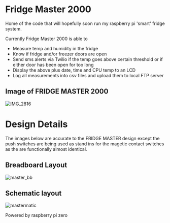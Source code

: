 # Fridge Master 2000

Home of the code that will hopefully soon run my raspberry pi 'smart' fridge system. 

Currently Fridge Master 2000 is able to

- Measure temp and humidity in the fridge
- Know if fridge and/or freezer doors are open 
- Send sms alerts via Twilio if the temp goes above certain threshold or if either door has been open for too long
- Display the above plus date, time and CPU temp to an LCD
- Log all measurements into csv files and upload them to local FTP server 

## Image of FRIDGE MASTER 2000
![IMG_2816](https://user-images.githubusercontent.com/45807040/62834803-ed6a9b80-bc16-11e9-845e-3e3089cc9ee2.jpg)

# Design Details 
The images below are accurate to the FRIDGE MASTER design except the push switches are being used as stand ins for the magetic contact switches as the are functionally almost identical.

## Breadboard Layout 

![master_bb](https://user-images.githubusercontent.com/45807040/62887173-6397fc80-bd02-11e9-8ab4-d13cba7fb43d.png)


## Schematic layout

![mastermatic](https://user-images.githubusercontent.com/45807040/62887392-c25d7600-bd02-11e9-897b-03a98d74ef3a.png)



Powered by raspberry pi zero 
